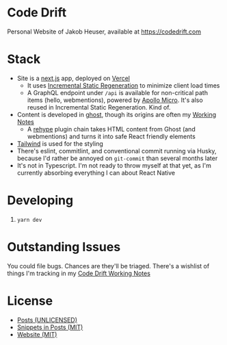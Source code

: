# Code Drift

Personal Website of Jakob Heuser, available at https://codedrift.com

# Stack

- Site is a [next.js](https://nextjs.org/) app, deployed on [Vercel](https://vercel.com)
  - It uses [Incremental Static Regeneration](https://nextjs.org/docs/basic-features/data-fetching#incremental-static-regeneration) to minimize client load times
  - A GraphQL endpoint under `/api` is available for non-critical path items (hello, webmentions), powered by [Apollo Micro](https://www.apollographql.com/docs/apollo-server/v1/servers/micro/). It's also reused in Incremental Static Regeneration. Kind of.
- Content is developed in [ghost](https://ghost.org), though its origins are often my [Working Notes](https://coda.io/d/Jakobs-Notes_dFBvQLDXnR5/Home_suijF)
  - A [rehype](https://github.com/rehypejs/rehype) plugin chain takes HTML content from Ghost (and webmentions) and turns it into safe React friendly elements
- [Tailwind](https://tailwindcss.com/) is used for the styling
- There's eslint, commitlint, and conventional commit running via Husky, because I'd rather be annoyed on `git-commit` than several months later
- It's not in Typescript. I'm not ready to throw myself at that yet, as I'm currently absorbing everything I can about React Native

# Developing

1. `yarn dev`

# Outstanding Issues

You could file bugs. Chances are they'll be triaged. There's a wishlist of things I'm tracking in my [Code Drift Working Notes](https://coda.io/d/Jakobs-Notes_dFBvQLDXnR5/CodeDrift_suuaz#_lutQ7)

# License

- [Posts (UNLICENSED)](./LICENSE-posts)
- [Snippets in Posts (MIT)](./LICENSE-posts)
- [Website (MIT)](./LICENSE-website)
